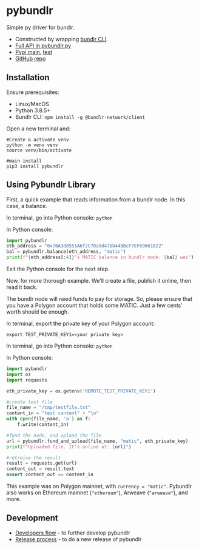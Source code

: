 # pybundlr
Simple py driver for bundlr.

- Constructed by wrapping [bundlr CLI](https://docs.bundlr.network/docs/client/cli).
- [Full API in pybundlr.py](https://github.com/oceanprotocol/pybundlr/blob/main/src/pybundlr/pybundlr.py)
- [Pypi main](https://pypi.org/project/pybundlr/), [test](https://test.pypi.org/project/pybundlr)
- [GitHub repo](https://github.com/oceanprotocol/pybundlr)

## Installation

Ensure prerequisites:
- Linux/MacOS
- Python 3.8.5+
- Bundlr CLI: `npm install -g @bundlr-network/client`

Open a new terminal and:

```console
#Create & activate venv
python -m venv venv
source venv/bin/activate

#main install
pip3 install pybundlr
```

## Using Pybundlr Library

First, a quick example that reads information from a bundlr node. In this case, a balance.

In terminal, go into Python console: `python`

In Python console:
```python
import pybundlr
eth_address = "0x7BA3d8551A6f2C70a5d47bb448BcF7EF69661822"
bal = pybundlr.balance(eth_address, "matic")
print(f"{eth_address[:4]}'s MATIC balance in bundlr node: {bal} wei")
```

Exit the Python console for the next step.

Now, for more thorough example. We'll create a file, publish it online, then read it back.

The bundlr node will need funds to pay for storage. So, please ensure that you have a Polygon account that holds some MATIC. Just a few cents' worth should be enough.

In terminal, export the private key of your Polygon account:
```console
export TEST_PRIVATE_KEY1=<your private key>
```

In terminal, go into Python console: `python`

In Python console:
```python
import pybundlr
import os
import requests

eth_private_key = os.getenv('REMOTE_TEST_PRIVATE_KEY1')

#create test file
file_name = "/tmp/testfile.txt"
content_in = "test content" + "\n"
with open(file_name, 'a') as f:
    f.write(content_in)

#fund the node, and upload the file
url = pybundlr.fund_and_upload(file_name, "matic", eth_private_key)
print(f"Uploaded file. It's online at: {url}")

#retreive the result
result = requests.get(url)
content_out = result.text
assert content_out == content_in
```

This example was on Polygon mainnet, with `currency = "matic"`. Pybundlr also works on Ethereum mainnet (`"ethereum"`), Arweave (`"arweave"`), and more.

## Development

- [Developers flow](https://github.com/oceanprotocol/pybundlr/blob/main/developers.md) - to further develop pybundlr
- [Release process](https://github.com/oceanprotocol/pybundlr/blob/main/release-process.md) - to do a new release of pybundlr

